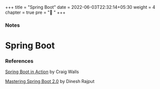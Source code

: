 +++
title = "Spring Boot"
date = 2022-06-03T22:32:14+05:30
weight = 4
chapter = true
pre = "🍃 "
+++

### Notes

# Spring Boot

### References
[Spring Boot in Action](https://g.co/kgs/sdaP8d) by Craig Walls

[Mastering Spring Boot 2.0](https://g.co/kgs/A7LNcW) by Dinesh Rajput
